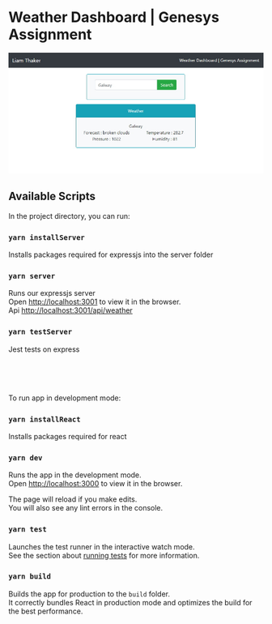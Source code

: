 # Weather Dashboard | Genesys Assignment
![screenshot](https://raw.githubusercontent.com/LiamThaker/weather-dashboard/main/screenshots/capture1.jpg)

## Available Scripts

In the project directory, you can run:

### `yarn installServer`
Installs packages required for expressjs into the server folder

### `yarn server`
Runs our expressjs server
<br/>
Open [http://localhost:3001](http://localhost:3001) to view it in the browser.
<br/>
Api [http://localhost:3001/api/weather](http://localhost:3001/api/weather?address=galway)

### `yarn testServer`
Jest tests on express

<br/>
<br/>
<br/>

To run app in development mode:

### `yarn installReact`
Installs packages required for react

### `yarn dev`

Runs the app in the development mode.\
Open [http://localhost:3000](http://localhost:3000) to view it in the browser.

The page will reload if you make edits.\
You will also see any lint errors in the console.

### `yarn test`

Launches the test runner in the interactive watch mode.\
See the section about [running tests](https://facebook.github.io/create-react-app/docs/running-tests) for more information.

### `yarn build`

Builds the app for production to the `build` folder.\
It correctly bundles React in production mode and optimizes the build for the best performance.
